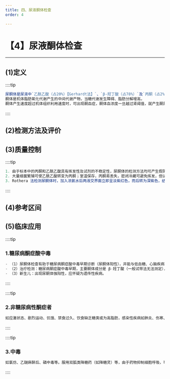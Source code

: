 ```yaml
---
title: 四、尿液酮体检查
order: 4

---
```


# 【4】尿液酮体检查

<kaodian :text="'临床检验基础记忆卡'" />

<!-- ###### 第九章 尿液化学检查

> 临床检验基础 -->

<beitiL/>

---

## (1)定义

<son :text="'临床检验基础检验记忆卡'" text1="(1)定义" :textOption="[['了解','基础知识','相关专业知识'],['了解','基础知识','专业知识'],['掌握','相关专业知识','专业实践能力']]" />

::::tip

```js
尿酮体是尿液中`乙酰乙酸（占20%）【Gerhardt法】`、`β-羟丁酸（占78%）`及`丙酮（占2%）`的总称。
酮体是机体脂肪氧化代谢产生的中间代谢产物，当糖代谢发生障碍、脂肪分解增高，
酮体产生速度超过机体组织利用速度时，可出现酮血症，酮体血浓度一旦越过肾阈值，就产生酮尿。
```

::::

## (2)检测方法及评价

<son :text="'临床检验基础检验记忆卡'" text1="(2)检测方法及评价" :textOption="[['掌握','相关专业知识','专业实践能力'],['掌握','专业知识','专业实践能力'],['了解','基础知识','专业知识']]" />

## (3)质量控制

<son :text="'临床检验基础检验记忆卡'" text1="(3)质量控制" :textOption="[['了解','相关专业知识','专业实践能力'],['了解','专业知识','专业实践能力'],['掌握','专业知识','专业实践能力']]" />

::::tip

```js
1. 由于标本中的丙酮和乙酰乙酸具有挥发性及试剂的不稳定性，尿酮体的检测方法均可产生假阴性结果，因此，新鲜尿标本以及阴性和阳性对照是获得可靠结果的重要保证。
2. 大量细菌繁殖可使乙酰乙酸转变为丙酮；室温保存，丙酮易丢失，密闭冷藏可避免挥发，但试验时标本应置于室温中恢复温度后再检测。
3. Rothera 法检测尿酮体时，加入浓氨水后两液交界面立即呈淡紫红色，而后转为深紫色，结果应判断为`阳性`.Rothera 法对`β-羟丁酸`成分`不反应`。
```

::::

## (4)参考区间

<son :text="'临床检验基础检验记忆卡'" text1="(4)参考区间" :textOption="[['了解','专业知识','专业实践能力'],['掌握','相关专业知识','专业实践能力'],['了解','专业知识','专业实践能力']]" />

## (5)临床应用

<son :text="'临床检验基础检验记忆卡'" text1="(5)临床应用" :textOption="[['了解','专业知识','专业实践能力'],['掌握','相关专业知识','专业实践能力'],['掌握','相关专业知识','专业实践能力']]" />

::::tip

### 1.糖尿病酮症酸中毒

```js
- （1）尿酮体检查有助于糖尿病酮症酸中毒早期诊断（尿酮体阳性），并能与低血糖、心脑疾病乳酸中毒或高血糖高渗透性糖尿病昏迷相区别（尿酮体阴性）。
- （2）治疗检测：糖尿病酮症酸中毒早期，主要酮体成分是 β-羟丁酸（一般试带法无法测定），而乙酰乙酸很少或缺乏，此时测得结果可导致对总酮体量估计不足。当糖尿病酮症酸中毒症状缓解之后，β-羟丁酸转变为乙酰乙酸，反而使乙酰乙酸含量比急性期早期增高，此时易造成对病情估计过重。
- （3）新生儿：出现尿酮体强阳性，应怀疑为遗传性疾病。
```

::::

::::tip

### 2.非糖尿病性酮症者

```js
如应激状态、剧烈运动、饥饿、禁食过久、饮食缺乏糖类或为高脂肪，感染性疾病如肺炎、伤寒、败血症、结核等发热期，严重腹泻、呕吐包括妊娠反应性、全身麻醉后等均可出现酮尿。
```

::::

::::tip

### 3.中毒

```js
如氯仿、乙醚麻醉后、磷中毒等。服用双胍类降糖药（如降糖灵）等，由于药物抑制细胞呼吸，可出现血糖减低而尿酮体阳性的现象。
```

::::
